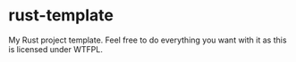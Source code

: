 # rust-template

My Rust project template. Feel free to do everything you want with it as this is licensed under WTFPL.
